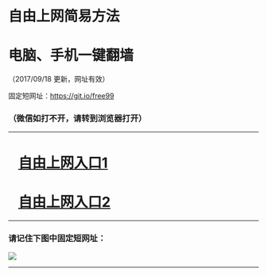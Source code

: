 ﻿# 自由上网简易方法

# 电脑、手机一键翻墙

（2017/09/18 更新，网址有效）

固定短网址：https://git.io/free99

### （微信如打不开，请转到浏览器打开）


***





# &nbsp;&nbsp; <a href="http://ft277513331.fwq-tz1005.info/fwqtz01.html?t=091800127693 " target="_blank">自由上网入口1</a>
# &nbsp;&nbsp; <a href="http://ft496217999.fwq-tz1006.info/fwqtz02.html?t=091800130199 " target="_blank">自由上网入口2</a>
***

### 请记住下图中固定短网址：

<img src="https://s3-us-west-2.amazonaws.com/fwq-1001/yjfq-20170905okok.png" /> 


***

